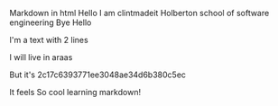 Markdown in html
Hello
I am clintmadeit
Holberton school of software engineering
Bye
Hello

I'm a text
with 2 lines

I will live in araas

But it's 2c17c6393771ee3048ae34d6b380c5ec

It feels So cool learning markdown!